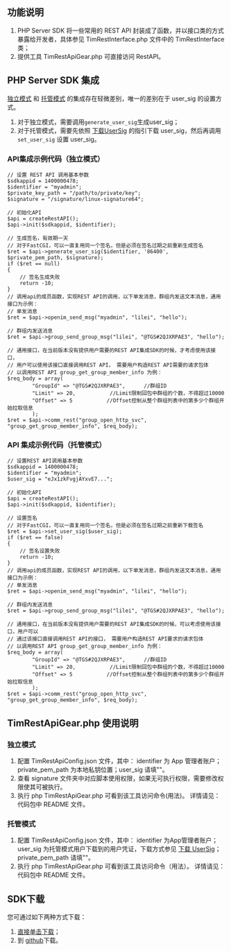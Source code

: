 ## 功能说明
1. PHP Server SDK 将一些常用的 REST API 封装成了函数，并以接口类的方式暴露给开发者，具体参见 TimRestInterface.php 文件中的 TimRestInterface 类；
2. 提供工具 TimRestApiGear.php 可直接访问 RestAPI。

## PHP Server SDK 集成

[独立模式](/doc/product/269/独立模式) 和 [托管模式](/doc/product/269/托管模式) 的集成存在轻微差别，唯一的差别在于 user_sig 的设置方式。
1. 对于独立模式，需要调用`generate_user_sig`生成user_sig；
2. 对于托管模式，需要先依照 [下载UserSig](/doc/product/269/下载UserSig) 的指引下载 user_sig，然后再调用 `set_user_sig` 设置 user_sig。

### API集成示例代码（独立模式）

```
// 设置 REST API 调用基本参数
$sdkappid = 1400000478;
$identifier = "myadmin";
$private_key_path = "/path/to/private/key";
$signature = "/signature/linux-signature64";

// 初始化API
$api = createRestAPI();
$api->init($sdkappid, $identifier);

// 生成签名，有效期一天
// 对于FastCGI，可以一直复用同一个签名，但是必须在签名过期之前重新生成签名
$ret = $api->generate_user_sig($identifier, '86400', $private_pem_path, $signature);
if ($ret == null)
{
	// 签名生成失败
	return -10;
}
// 调用api的成员函数，实现REST API的调用，以下单发消息，群组内发送文本消息，通用接口为示例：
// 单发消息
$ret = $api->openim_send_msg("myadmin", "lilei", "hello");

// 群组内发送消息
$ret = $api->group_send_group_msg("lilei", "@TGS#2QJXRPAE3", "hello");

// 通用接口，在当前版本没有提供用户需要的REST API集成SDK的时候，才考虑使用该接口，
// 用户可以使用该接口直接调用REST API， 需要用户构造REST API需要的请求包体
// 以调用REST API group_get_group_member_info 为例：
$req_body = array(
        "GroupId" => "@TGS#2QJXRPAE3",      //群组ID
        "Limit" => 20,           //Limit限制回包中群组的个数，不得超过10000
        "Offset" => 5           //Offset控制从整个群组列表中的第多少个群组开始拉取信息
        );
$ret = $api->comm_rest("group_open_http_svc", "group_get_group_member_info", $req_body);
```

### API 集成示例代码（托管模式）

```
// 设置REST API调用基本参数
$sdkappid = 1400000478;
$identifier = "myadmin";
$user_sig = "eJx1zkFvgjAYxvE7...";

// 初始化API
$api = createRestAPI();
$api->init($sdkappid, $identifier);

// 设置签名
// 对于FastCGI，可以一直复用同一个签名，但是必须在签名过期之前重新下载签名
$ret = $api->set_user_sig($user_sig);
if ($ret == false)
{
	// 签名设置失败
	return -10;
}
// 调用api的成员函数，实现REST API的调用，以下单发消息，群组内发送文本消息，通用接口为示例：
// 单发消息
$ret = $api->openim_send_msg("myadmin", "lilei", "hello");

// 群组内发送消息
$ret = $api->group_send_group_msg("lilei", "@TGS#2QJXRPAE3", "hello");

// 通用接口，在当前版本没有提供用户需要的REST API集成SDK的时候，可以考虑使用该接口，用户可以
// 通过该接口直接调用REST API的接口， 需要用户构造REST API要求的请求包体
// 以调用REST API group_get_group_member_info 为例：
$req_body = array(
        "GroupId" => "@TGS#2QJXRPAE3",      //群组ID
        "Limit" => 20,           //Limit限制回包中群组的个数，不得超过10000
        "Offset" => 5           //Offset控制从整个群组列表中的第多少个群组开始拉取信息
        );
$ret = $api->comm_rest("group_open_http_svc", "group_get_group_member_info", $req_body);
```

## TimRestApiGear.php 使用说明
### 独立模式
1. 配置 TimRestApiConfig.json 文件，其中： identifier 为 App 管理者账户；private_pem_path 为本地私钥位置；user_sig 请填""。
2. 查看 signature 文件夹中对应脚本使用权限，如果无可执行权限，需要修改权限使其可被执行。
3. 执行 php TimRestApiGear.php 可看到该工具访问命令(用法)。 详情请见：代码包中 README 文件。

### 托管模式
1. 配置 TimRestApiConfig.json 文件，其中： identifier 为App管理者账户； user_sig 为托管模式用户下载到的用户凭证，下载方式参见 [下载 UserSig](/doc/product/269/下载UserSig)；private_pem_path 请填""。
2. 执行 php TimRestApiGear.php 可看到该工具访问命令（用法）。 详情请见：代码包中 README 文件。

## SDK下载
您可通过如下两种方式下载：
1. [直接单击下载](http://share.weiyun.com/7528e49c4602425d88ce3b91ccde3b9b)；
2. 到 [github](https://github.com/tencentyun/imsdk_restapi-php-sdk)下载。
